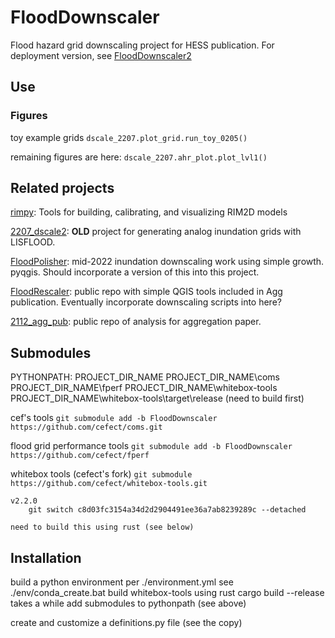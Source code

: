 # FloodDownscaler

Flood hazard grid downscaling project for HESS publication.
For deployment version, see [FloodDownscaler2](https://github.com/cefect/FloodDownscaler2)

## Use

### Figures
toy example grids
`dscale_2207.plot_grid.run_toy_0205()`

remaining figures are here:
`dscale_2207.ahr_plot.plot_lvl1()`


## Related projects
[rimpy](https://git.gfz-potsdam.de/bryant/rimpy): Tools for building, calibrating, and visualizing RIM2D models
 
[2207_dscale2](https://github.com/cefect/2207_dscale2): **OLD** project for generating analog inundation grids with LISFLOOD. 

[FloodPolisher](https://github.com/cefect/FloodPolisher): mid-2022 inundation downscaling work using simple growth. pyqgis. Should incorporate a version of this into this project. 

[FloodRescaler](https://github.com/cefect/FloodRescaler): public repo with simple QGIS tools included in Agg publication. Eventually incorporate downscaling scripts into here? 

[2112_agg_pub](https://github.com/cefect/2112_agg_pub): public repo of analysis for aggregation paper. 



## Submodules

PYTHONPATH:
PROJECT_DIR_NAME
PROJECT_DIR_NAME\coms
PROJECT_DIR_NAME\fperf
PROJECT_DIR_NAME\whitebox-tools
PROJECT_DIR_NAME\whitebox-tools\target\release (need to build first)

cef's tools
`git submodule add -b FloodDownscaler https://github.com/cefect/coms.git`

flood grid performance tools
`git submodule add -b FloodDownscaler https://github.com/cefect/fperf`

whitebox tools (cefect's fork)
`git submodule https://github.com/cefect/whitebox-tools.git`

    v2.2.0
        git switch c8d03fc3154a34d2d2904491ee36a7ab8239289c --detached
        
    need to build this using rust (see below)
    



## Installation

build a python environment per ./environment.yml
    see ./env/conda_create.bat
build whitebox-tools using rust
    cargo build --release
    takes a while
add submodules to pythonpath (see above)

create and customize a definitions.py file (see the copy)